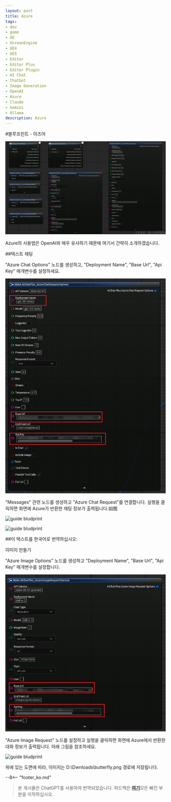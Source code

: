 ```yaml
---
layout: post
title: Azure
tags:
- dev
- game
- UE
- UnreanEngine
- UE4
- UE5
- Editor
- Editor Plus
- Editor Plugin
- AI Chat
- Chatbot
- Image Generation
- OpenAI
- Azure
- Claude
- Gemini
- Ollama
description: Azure
---
```


<meta property="og:title" content="UE 插件 AIChatPlus 使用说明 - 蓝图篇 - Azure" />

#블루프린트 - 아즈어

![blueprint](assets/img/2024-ue-aichatplus/usage/blueprint/azure_all.png)

Azure의 사용법은 OpenAI와 매우 유사하기 때문에 여기서 간략히 소개하겠습니다.

##텍스트 채팅

"Azure Chat Options" 노드를 생성하고, "Deployment Name", "Base Url", "Api Key" 매개변수를 설정하세요.

![guide bludprint](assets/img/2024-ue-aichatplus/usage/blueprint/azure_chat_1.png)

"Messages" 관련 노드를 생성하고 "Azure Chat Request"를 연결합니다. 실행을 클릭하면 화면에 Azure가 반환한 채팅 정보가 출력됩니다.如图

![guide bludprint](assets/img/2024-ue-aichatplus/guide_azure_blueprint_chat_1.png)

![guide bludprint](assets/img/2024-ue-aichatplus/guide_azure_blueprint_chat_2.png)

##이 텍스트를 한국어로 번역하십시오:

이미지 만들기

"Azure Image Options" 노드를 생성하고 "Deployment Name", "Base Url", "Api Key" 매개변수를 설정합니다.

![guide bludprint](assets/img/2024-ue-aichatplus/usage/blueprint/azure_image_1.png)

"Azure Image Request" 노드를 설정하고 실행을 클릭하면 화면에 Azure에서 반환한 대화 정보가 출력됩니다. 아래 그림을 참조하세요.

![guide bludprint](assets/img/2024-ue-aichatplus/guide_azure_blueprint_image_1.png)

위에 있는 도면에 따라, 이미지는 D:\Dwnloads\butterfly.png 경로에 저장됩니다.

--8<-- "footer_ko.md"


> 본 게시물은 ChatGPT를 사용하여 번역되었습니다. 피드백은 [**여기**](https://github.com/disenone/wiki_blog/issues/new)모든 빠진 부분을 지적하십시오. 
